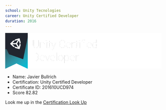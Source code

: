 ```yaml
---
school: Unity Tecnologies
career: Unity Certified Developer
duration: 2016
---
```

<img src="images/unitySignature.png"/>

- Name: Javier Bullrich 
- Certification: Unity Certified Developer
- Certificate ID: 201610UCD974
- Score 82.82

Look me up in the [Certification Look Up](https://certification.unity.com/certification-lookup)
